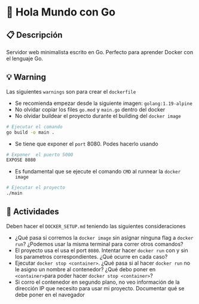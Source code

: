 # 🐹 Hola Mundo con Go

## 📋 Descripción
Servidor web minimalista escrito en Go. Perfecto para aprender Docker con el lenguaje Go.

## 💡 Warning
Las siguientes `warnings` son para crear el `dockerfile`
 * Se recomienda empezar desde la siguiente imagen: `golang:1.19-alpine`
 * No olvidar copiar los files `go.mod` y `main.go` dentro del docker
 * No olvidar buildear el proyecto durante el building del `docker image`
````bash
# Ejecutar el comando
go build -o main .
````
 * Se tiene que exponer el `port` 8080. Podes hacerlo usando
````bash
# Exponer  el puerto 5000
EXPOSE 8080
````
 * Es fundamental que se ejecute el comando `CMD` al runnear la `docker image`
````bash
# Ejecutar el proyecto
./main
````

## 🚀 Actividades
Deben hacer el `DOCKER_SETUP.md` teniendo las siguientes consideraciones
 * ¿Qué pasa si corremos la `docker image` sin asignar ninguna flag a `docker run`? ¿Podemos usar la misma terminal para correr otros comandos?
 * El proyecto usa el usa el port `8080`. Intentar hacer `docker run` con y sin los parametros correspondientes. ¿Qué ocurre en cada caso?
 * Ejecutar `docker stop <container>`. ¿Qué pasa si al hacer `docker run` no le asigno un nombre al contenedor? ¿Qué debo poner en `<container>`para poder hacer `docker stop <container>`?
 * Si corro el contenedor en segundo plano, no veo información de la dirección IP que necesito para usar mi proyecto. Documentar qué se debe poner en el navegador
